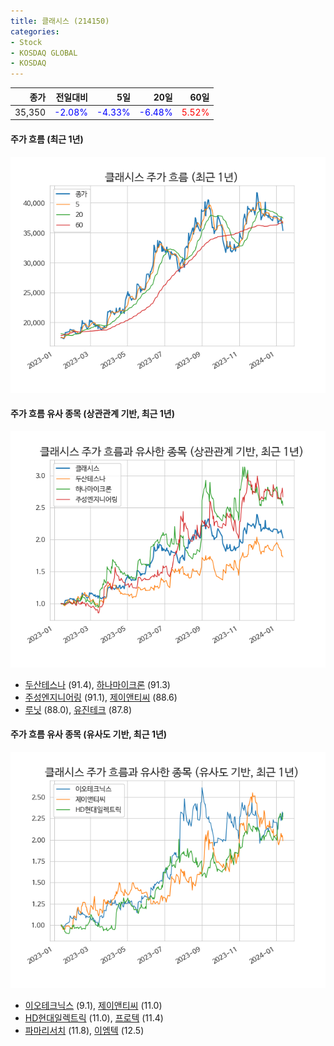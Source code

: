 ```yaml
---
title: 클래시스 (214150)
categories:
- Stock
- KOSDAQ GLOBAL
- KOSDAQ
---
```


|종가|전일대비|5일|20일|60일|
|---:|-------:|--:|---:|---:|
|35,350|<span style="color: blue">-2.08%</span>|<span style="color: blue">-4.33%</span>|<span style="color: blue">-6.48%</span>|<span style="color: red">5.52%</span>|

<!-- more -->

#### 주가 흐름 (최근 1년)
![214150](/assets/images/stock/214150.png)


#### 주가 흐름 유사 종목 (상관관계 기반, 최근 1년)
![214150](/assets/images/stock/214150_corr.png)
- [두산테스나](/131970/) (91.4), [하나마이크론](/067310/) (91.3)
- [주성엔지니어링](/036930/) (91.1), [제이앤티씨](/204270/) (88.6)
- [루닛](/328130/) (88.0), [유진테크](/084370/) (87.8)


#### 주가 흐름 유사 종목 (유사도 기반, 최근 1년)
![214150](/assets/images/stock/214150_sim.png)
- [이오테크닉스](/039030/) (9.1), [제이앤티씨](/204270/) (11.0)
- [HD현대일렉트릭](/267260/) (11.0), [프로텍](/053610/) (11.4)
- [파마리서치](/214450/) (11.8), [이엠텍](/091120/) (12.5)